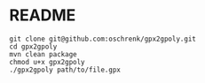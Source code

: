 # README #

	git clone git@github.com:oschrenk/gpx2gpoly.git
	cd gpx2gpoly
	mvn clean package
	chmod u+x gpx2gpoly
	./gpx2gpoly path/to/file.gpx
